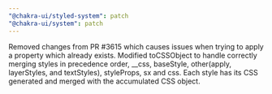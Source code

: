 ```yaml
---
"@chakra-ui/styled-system": patch
"@chakra-ui/system": patch
---
```


Removed changes from PR #3615 which causes issues when trying to apply a
property which already exists. Modified toCSSObject to handle correctly merging
styles in precedence order, \_\_css, baseStyle, other(apply, layerStyles, and
textStyles), styleProps, sx and css. Each style has its CSS generated and merged
with the accumulated CSS object.
